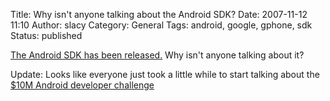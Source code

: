Title: Why isn't anyone talking about the Android SDK?
Date: 2007-11-12 11:10
Author: slacy
Category: General
Tags: android, google, gphone, sdk
Status: published

[The Android SDK has been
released.](http://code.google.com/android/download.html) Why isn't
anyone talking about it?

Update: Looks like everyone just took a little while to start talking
about the [\$10M Android developer
challenge](http://googleblog.blogspot.com/2007/11/calling-all-developers-10m-android.html)
